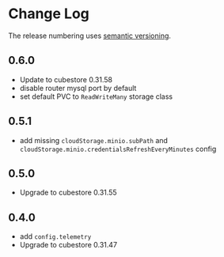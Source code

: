 # Change Log

The release numbering uses [semantic versioning](http://semver.org).

## 0.6.0

- Update to cubestore 0.31.58
- disable router mysql port by default
- set default PVC to `ReadWriteMany` storage class

## 0.5.1

- add missing `cloudStorage.minio.subPath` and `cloudStorage.minio.credentialsRefreshEveryMinutes` config

## 0.5.0

- Upgrade to cubestore 0.31.55

## 0.4.0

- add `config.telemetry`
- Upgrade to cubestore 0.31.47
